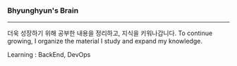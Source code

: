 
###  Bhyunghyun's Brain
---
더욱 성장하기 위해 공부한 내용을 정리하고, 지식을 키워나갑니다.
To continue growing, I organize the material I study and expand my knowledge.

Learning : BackEnd, DevOps

